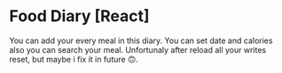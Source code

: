 # Food Diary [React]

You can add your every meal in this diary. You can set date and calories also you can search your meal. 
Unfortunaly after reload all your writes reset, but maybe i fix it in future 🙃.
